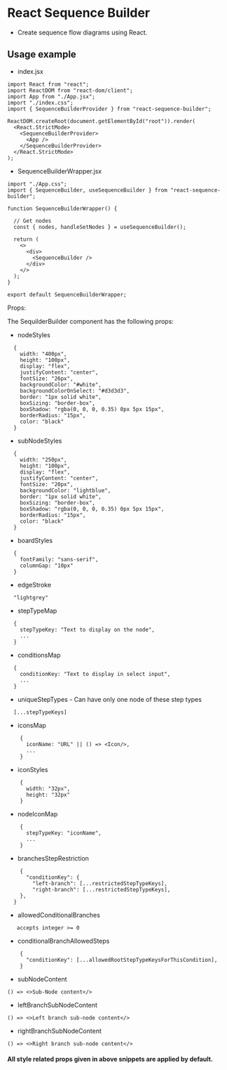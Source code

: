# React Sequence Builder

- Create sequence flow diagrams using React.

## Usage example

- index.jsx

```
import React from "react";
import ReactDOM from "react-dom/client";
import App from "./App.jsx";
import "./index.css";
import { SequenceBuilderProvider } from "react-sequence-builder";

ReactDOM.createRoot(document.getElementById("root")).render(
  <React.StrictMode>
    <SequenceBuilderProvider>
      <App />
    </SequenceBuilderProvider>
  </React.StrictMode>
);
```

- SequenceBuilderWrapper.jsx

```
import "./App.css";
import { SequenceBuilder, useSequenceBuilder } from "react-sequence-builder";

function SequenceBuilderWrapper() {

  // Get nodes
  const { nodes, handleSetNodes } = useSequenceBuilder();

  return (
    <>
      <div>
        <SequenceBuilder />
      </div>
    </>
  );
}

export default SequenceBuilderWrapper;
```

Props:

The SequilderBuilder component has the following props:

- nodeStyles

```
  {
    width: "400px",
    height: "100px",
    display: "flex",
    justifyContent: "center",
    fontSize: "26px",
    backgroundColor: "#white",
    backgroundColorOnSelect: "#d3d3d3",
    border: "1px solid white",
    boxSizing: "border-box",
    boxShadow: "rgba(0, 0, 0, 0.35) 0px 5px 15px",
    borderRadius: "15px",
    color: "black"
  }
```

- subNodeStyles

```
  {
    width: "250px",
    height: "100px",
    display: "flex",
    justifyContent: "center",
    fontSize: "20px",
    backgroundColor: "lightblue",
    border: "1px solid white",
    boxSizing: "border-box",
    boxShadow: "rgba(0, 0, 0, 0.35) 0px 5px 15px",
    borderRadius: "15px",
    color: "black"
  }
```

- boardStyles

```
  {
    fontFamily: "sans-serif",
    columnGap: "10px"
  }
```

- edgeStroke

```
  "lightgrey"
```

- stepTypeMap

```
  {
    stepTypeKey: "Text to display on the node",
    ...
  }
```

- conditionsMap

```
  {
    conditionKey: "Text to display in select input",
    ...
  }
```

- uniqueStepTypes - Can have only one node of these step types

```
  [...stepTypeKeys]
```

- iconsMap

```
    {
      iconName: "URL" || () => <Icon/>,
      ...
    }
```

- iconStyles

```
    {
      width: "32px",
      height: "32px"
    }
```

- nodeIconMap

```
    {
      stepTypeKey: "iconName",
      ...
    }
```

- branchesStepRestriction

```
    {
      "conditionKey": {
        "left-branch": [...restrictedStepTypeKeys],
        "right-branch": [...restrictedStepTypeKeys],
    },
  }
```

- allowedConditionalBranches

```
   accepts integer >= 0
```

- conditionalBranchAllowedSteps

```
    {
      "conditionKey": [...allowedRootStepTypeKeysForThisCondition],
    }
```

- subNodeContent

```
() => <>Sub-Node content</>
```

- leftBranchSubNodeContent

```
() => <>Left branch sub-node content</>
```

- rightBranchSubNodeContent

```
() => <>Right branch sub-node content</>
```

#### All style related props given in above snippets are applied by default.
